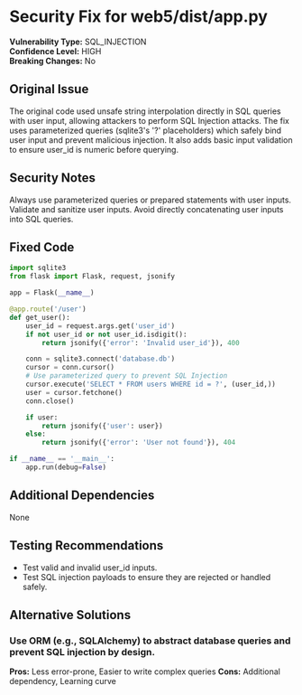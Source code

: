 # Security Fix for web5/dist/app.py

**Vulnerability Type:** SQL_INJECTION  
**Confidence Level:** HIGH  
**Breaking Changes:** No

## Original Issue
The original code used unsafe string interpolation directly in SQL queries with user input, allowing attackers to perform SQL Injection attacks. The fix uses parameterized queries (sqlite3's '?' placeholders) which safely bind user input and prevent malicious injection. It also adds basic input validation to ensure user_id is numeric before querying.

## Security Notes
Always use parameterized queries or prepared statements with user inputs. Validate and sanitize user inputs. Avoid directly concatenating user inputs into SQL queries.

## Fixed Code
```py
import sqlite3
from flask import Flask, request, jsonify

app = Flask(__name__)

@app.route('/user')
def get_user():
    user_id = request.args.get('user_id')
    if not user_id or not user_id.isdigit():
        return jsonify({'error': 'Invalid user_id'}), 400

    conn = sqlite3.connect('database.db')
    cursor = conn.cursor()
    # Use parameterized query to prevent SQL Injection
    cursor.execute('SELECT * FROM users WHERE id = ?', (user_id,))
    user = cursor.fetchone()
    conn.close()

    if user:
        return jsonify({'user': user})
    else:
        return jsonify({'error': 'User not found'}), 404

if __name__ == '__main__':
    app.run(debug=False)

```

## Additional Dependencies
None

## Testing Recommendations
- Test valid and invalid user_id inputs.
- Test SQL injection payloads to ensure they are rejected or handled safely.

## Alternative Solutions

### Use ORM (e.g., SQLAlchemy) to abstract database queries and prevent SQL injection by design.
**Pros:** Less error-prone, Easier to write complex queries
**Cons:** Additional dependency, Learning curve


